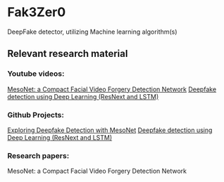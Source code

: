 # Fak3Zer0
DeepFake detector, utilizing Machine learning algorithm(s)

## Relevant research material

### Youtube videos:
[MesoNet: a Compact Facial Video Forgery Detection Network](https://www.youtube.com/watch?app=desktop&v=kYeLBZMTLjk&t=13s)
[Deepfake detection using Deep Learning (ResNext and LSTM)](https://www.youtube.com/watch?app=desktop&v=O3_MypgLuvc)

### Github Projects:
[Exploring Deepfake Detection with MesoNet](https://github.com/kiteco/python-youtube-code/tree/master/Deepfake-detection)
[Deepfake detection using Deep Learning (ResNext and LSTM)](https://github.com/abhijithjadhav/Deepfake_detection_using_deep_learning?tab=readme-ov-file)

### Research papers:

MesoNet: a Compact Facial Video Forgery Detection Network
